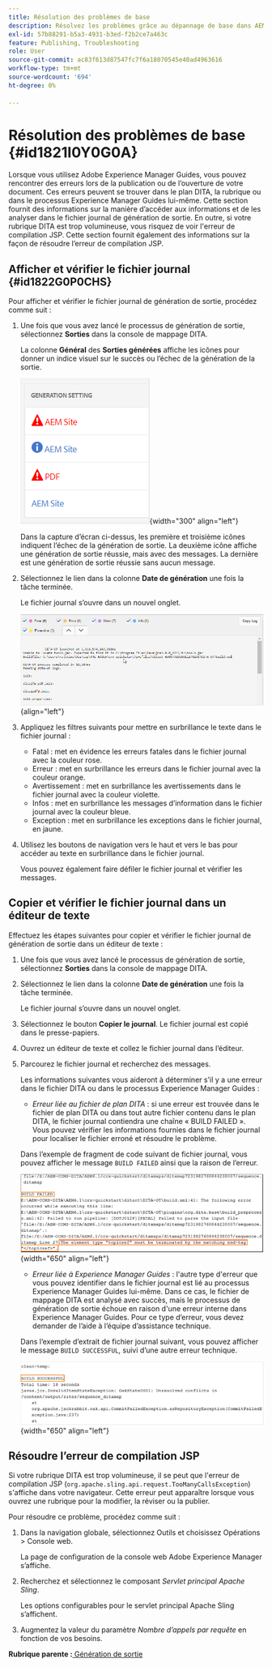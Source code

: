 ```yaml
---
title: Résolution des problèmes de base
description: Résolvez les problèmes grâce au dépannage de base dans AEM Guides. Découvrez comment afficher, copier et vérifier le fichier journal dans un éditeur de texte et résoudre les erreurs de compilation JSP.
exl-id: 57b88291-b5a3-4931-b3ed-f2b2ce7a463c
feature: Publishing, Troubleshooting
role: User
source-git-commit: ac83f613d87547fc7f6a18070545e40ad4963616
workflow-type: tm+mt
source-wordcount: '694'
ht-degree: 0%

---
```


# Résolution des problèmes de base {#id1821I0Y0G0A}

Lorsque vous utilisez Adobe Experience Manager Guides, vous pouvez rencontrer des erreurs lors de la publication ou de l’ouverture de votre document. Ces erreurs peuvent se trouver dans le plan DITA, la rubrique ou dans le processus Experience Manager Guides lui-même. Cette section fournit des informations sur la manière d’accéder aux informations et de les analyser dans le fichier journal de génération de sortie. En outre, si votre rubrique DITA est trop volumineuse, vous risquez de voir l&#39;erreur de compilation JSP. Cette section fournit également des informations sur la façon de résoudre l’erreur de compilation JSP.

## Afficher et vérifier le fichier journal {#id1822G0P0CHS}

Pour afficher et vérifier le fichier journal de génération de sortie, procédez comme suit :

1. Une fois que vous avez lancé le processus de génération de sortie, sélectionnez **Sorties** dans la console de mappage DITA.

   La colonne **Général** des **Sorties générées** affiche les icônes pour donner un indice visuel sur le succès ou l’échec de la génération de la sortie.

   ![](images/output-general-settings.png){width="300" align="left"}

   Dans la capture d’écran ci-dessus, les première et troisième icônes indiquent l’échec de la génération de sortie. La deuxième icône affiche une génération de sortie réussie, mais avec des messages. La dernière est une génération de sortie réussie sans aucun message.

1. Sélectionnez le lien dans la colonne **Date de génération** une fois la tâche terminée.

   Le fichier journal s’ouvre dans un nouvel onglet.

   ![](images/log-file.png){align="left"}

1. Appliquez les filtres suivants pour mettre en surbrillance le texte dans le fichier journal :
   - Fatal : met en évidence les erreurs fatales dans le fichier journal avec la couleur rose.
   - Erreur : met en surbrillance les erreurs dans le fichier journal avec la couleur orange.
   - Avertissement : met en surbrillance les avertissements dans le fichier journal avec la couleur violette.
   - Infos : met en surbrillance les messages d’information dans le fichier journal avec la couleur bleue.
   - Exception : met en surbrillance les exceptions dans le fichier journal, en jaune.
1. Utilisez les boutons de navigation vers le haut et vers le bas pour accéder au texte en surbrillance dans le fichier journal.

   Vous pouvez également faire défiler le fichier journal et vérifier les messages.


## Copier et vérifier le fichier journal dans un éditeur de texte

Effectuez les étapes suivantes pour copier et vérifier le fichier journal de génération de sortie dans un éditeur de texte :

1. Une fois que vous avez lancé le processus de génération de sortie, sélectionnez **Sorties** dans la console de mappage DITA.

1. Sélectionnez le lien dans la colonne **Date de génération** une fois la tâche terminée.

   Le fichier journal s’ouvre dans un nouvel onglet.

1. Sélectionnez le bouton **Copier le journal**. Le fichier journal est copié dans le presse-papiers.
1. Ouvrez un éditeur de texte et collez le fichier journal dans l’éditeur.

1. Parcourez le fichier journal et recherchez des messages.

   Les informations suivantes vous aideront à déterminer s&#39;il y a une erreur dans le fichier DITA ou dans le processus Experience Manager Guides :

   - *Erreur liée au fichier de plan DITA* : si une erreur est trouvée dans le fichier de plan DITA ou dans tout autre fichier contenu dans le plan DITA, le fichier journal contiendra une chaîne « BUILD FAILED ». Vous pouvez vérifier les informations fournies dans le fichier journal pour localiser le fichier erroné et résoudre le problème.

   Dans l’exemple de fragment de code suivant de fichier journal, vous pouvez afficher le message `BUILD FAILED` ainsi que la raison de l’erreur.

   ![](images/dita-error-in-log-file.png){width="650" align="left"}

   - *Erreur liée à Experience Manager Guides* : l&#39;autre type d&#39;erreur que vous pouvez identifier dans le fichier journal est lié au processus Experience Manager Guides lui-même. Dans ce cas, le fichier de mappage DITA est analysé avec succès, mais le processus de génération de sortie échoue en raison d&#39;une erreur interne dans Experience Manager Guides. Pour ce type d’erreur, vous devez demander de l’aide à l’équipe d’assistance technique.

   Dans l’exemple d’extrait de fichier journal suivant, vous pouvez afficher le message `BUILD SUCCESSFUL`, suivi d’une autre erreur technique.

   ![](images/process-error-in-log-file.png){width="650" align="left"}


## Résoudre l’erreur de compilation JSP

Si votre rubrique DITA est trop volumineuse, il se peut que l&#39;erreur de compilation JSP \(`org.apache.sling.api.request.TooManyCallsException`\) s&#39;affiche dans votre navigateur. Cette erreur peut apparaître lorsque vous ouvrez une rubrique pour la modifier, la réviser ou la publier.

Pour résoudre ce problème, procédez comme suit :

1. Dans la navigation globale, sélectionnez Outils et choisissez Opérations \> Console web.

   La page de configuration de la console web Adobe Experience Manager s’affiche.

1. Recherchez et sélectionnez le composant *Servlet principal Apache Sling*.

   Les options configurables pour le servlet principal Apache Sling s’affichent.

1. Augmentez la valeur du paramètre *Nombre d’appels par requête* en fonction de vos besoins.


**Rubrique parente :**[ Génération de sortie](generate-output.md)
